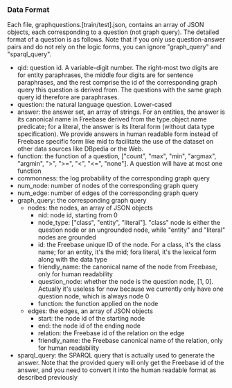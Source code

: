 ### Data Format

Each file, graphquestions.[train/test].json, contains an array of JSON objects, each corresponding to a question (not graph query). The detailed format of a question is as follows. Note that if you only use question-answer pairs and do not rely on the logic forms, you can ignore "graph_query" and "sparql_query".

- qid: question id. A variable-digit number. The right-most two digits are for entity paraphrases, the middle four digits are for sentence paraphrases, and the rest comprise the id of the corresponding graph query this question is derived from. The questions with the same graph query id therefore are paraphrases.
- question: the natural language question. Lower-cased
- answer: the answer set, an array of strings. For an entities, the answer is its canonical name in Freebase derived from the type.object.name predicate; for a literal, the answer is its literal form (without data type specification). We provide answers in human readable form instead of Freebase specific form like mid to facilitate the use of the dataset on other data sources like DBpedia or the Web.
- function: the function of a question, ["count", "max", "min", "argmax", "argmin", ">", ">=", "<", "<=", "none"]. A question will have at most one function
- commonness: the log probability of the corresponding graph query
- num_node: number of nodes of the corresponding graph query
- num_edge: number of edges of the corresponding graph query
- graph_query: the corresponding graph query
    - nodes: the nodes, an array of JSON objects 
        - nid: node id, starting from 0
        - node_type: ["class", "entity", "literal"]. "class" node is either the question node or an ungrounded node, while "entity" and "literal" nodes are grounded
        - id: the Freebase unique ID of the node. For a class, it's the class name; for an entity, it's the mid; fora literal, it's the lexical form along with the data type
        - friendly_name: the canonical name of the node from Freebase, only for human readability
        - question_node: whether the node is the question node, [1, 0]. Actually it's useless for now because we currently only have one question node, which is always node 0
        - function: the function applied on the node
    - edges: the edges, an array of JSON objects
        - start: the node id of the starting node
        - end: the node id of the ending node
        - relation: the Freebase id of the relation on the edge
        - friendly_name: the Freebase canonical name of the relation, only for human readability
- sparql_query: the SPARQL query that is actually used to generate the answer. Note that the provided query will only get the Freebase id of the answer, and you need to convert it into the human readable format as described previously
